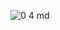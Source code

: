 ![0 4 md](https://user-images.githubusercontent.com/72600922/222143215-f03b752d-abd0-4dc9-ab44-0a47967b9eae.png)
